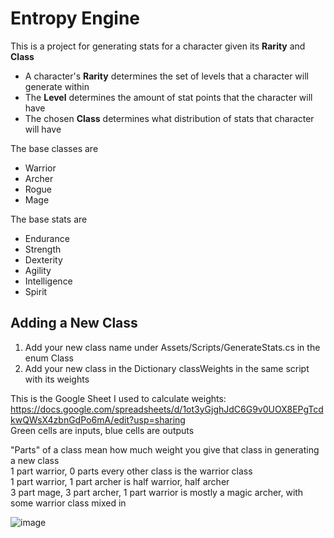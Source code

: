 # Entropy Engine 
This is a project for generating stats for a character given its **Rarity** and **Class**
- A character's **Rarity** determines the set of levels that a character will generate within  
- The **Level** determines the amount of stat points that the character will have  
- The chosen **Class** determines what distribution of stats that character will have

The base classes are 
- Warrior
- Archer
- Rogue
- Mage

The base stats are 
- Endurance
- Strength
- Dexterity
- Agility
- Intelligence
- Spirit

## Adding a New Class
1. Add your new class name under Assets/Scripts/GenerateStats.cs in the enum Class  
2. Add your new class in the Dictionary classWeights in the same script with its weights  

This is the Google Sheet I used to calculate weights: https://docs.google.com/spreadsheets/d/1ot3yGjghJdC6G9v0UOX8EPgTcdkwQWsX4zbnGdPo6mA/edit?usp=sharing  
Green cells are inputs, blue cells are outputs  

"Parts" of a class mean how much weight you give that class in generating a new class   
1 part warrior, 0 parts every other class is the warrior class  
1 part warrior, 1 part archer is half warrior, half archer  
3 part mage, 3 part archer, 1 part warrior is mostly a magic archer, with some warrior class mixed in 

![image](https://github.com/user-attachments/assets/042462a3-cb0e-441a-b589-d59512c9eaa1)
